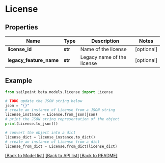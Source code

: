 # License


## Properties

Name | Type | Description | Notes
------------ | ------------- | ------------- | -------------
**license_id** | **str** | Name of the license | [optional] 
**legacy_feature_name** | **str** | Legacy name of the license | [optional] 

## Example

```python
from sailpoint.beta.models.license import License

# TODO update the JSON string below
json = "{}"
# create an instance of License from a JSON string
license_instance = License.from_json(json)
# print the JSON string representation of the object
print(License.to_json())

# convert the object into a dict
license_dict = license_instance.to_dict()
# create an instance of License from a dict
license_from_dict = License.from_dict(license_dict)
```
[[Back to Model list]](../README.md#documentation-for-models) [[Back to API list]](../README.md#documentation-for-api-endpoints) [[Back to README]](../README.md)


